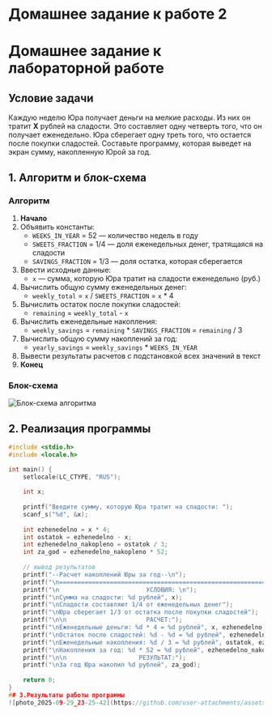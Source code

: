 # Домашнее задание к работе 2
# Домашнее задание к лабораторной работе

## Условие задачи
Каждую неделю Юра получает деньги на мелкие расходы. Из них он тратит **X** рублей на сладости. Это составляет одну четверть того, что он получает еженедельно. Юра сберегает одну треть того, что остается после покупки сладостей. Составьте программу, которая выведет на экран сумму, накопленную Юрой за год.

## 1. Алгоритм и блок-схема

### Алгоритм
1. **Начало**
2. Объявить константы:
   - `WEEKS_IN_YEAR` = 52 — количество недель в году
   - `SWEETS_FRACTION` = 1/4 — доля еженедельных денег, тратящаяся на сладости
   - `SAVINGS_FRACTION` = 1/3 — доля остатка, которая сберегается
3. Ввести исходные данные:
   - `x` — сумма, которую Юра тратит на сладости еженедельно (руб.)
4. Вычислить общую сумму еженедельных денег:
   - `weekly_total` = `x` / `SWEETS_FRACTION` = `x` * 4
5. Вычислить остаток после покупки сладостей:
   - `remaining` = `weekly_total` - `x`
6. Вычислить еженедельные накопления:
   - `weekly_savings` = `remaining` * `SAVINGS_FRACTION` = `remaining` / 3
7. Вычислить общую сумму накоплений за год:
   - `yearly_savings` = `weekly_savings` * `WEEKS_IN_YEAR`
8. Вывести результаты расчетов с подстановкой всех значений в текст
9. **Конец**

### Блок-схема
![Блок-схема алгоритма](lab_schema.png)

## 2. Реализация программы

```c
#include <stdio.h>
#include <locale.h>

int main() {
    setlocale(LC_CTYPE, "RUS");
    
    int x;
    
    printf("Введите сумму, которую Юра тратит на сладости: ");
    scanf_s("%d", &x);
    
    int ezhenedelno = x * 4;
    int ostatok = ezhenedelno - x;
    int ezhenedelno_nakopleno = ostatok / 3;
    int za_god = ezhenedelno_nakopleno * 52;
    
    // вывод результатов
    printf("--Расчет накоплений Юры за год--\n");
    printf("\n===========================================================");
    printf("\n                        УСЛОВИЯ: \n");
    printf("\nСумма на сладости: %d рублей", x);
    printf("\nСладости составляют 1/4 от еженедельных денег");
    printf("\nЮра сберегает 1/3 от остатка после покупки сладостей");
    printf("\n\n                      РАСЧЕТ:");
    printf("\nЕженедельные деньги: %d * 4 = %d рублей", x, ezhenedelno);
    printf("\nОстаток после сладостей: %d - %d = %d рублей", ezhenedelno, x, ostatok);
    printf("\nЕженедельные накопления: %d / 3 = %d рублей", ostatok, ezhenedelno_nakopleno);
    printf("\nНакопления за год: %d * 52 = %d рублей", ezhenedelno_nakopleno, za_god);
    printf("\n\n                    РЕЗУЛЬТАТ:");
    printf("\nЗа год Юра накопил %d рублей", za_god);
    
    return 0;
}
## 3.Результаты работы программы
![photo_2025-09-29_23-25-42](https://github.com/user-attachments/assets/5b5add7d-bb19-4d43-be58-06972b7089ca)

